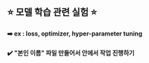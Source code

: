 ## ⭐ 모델 학습 관련 실험 ⭐
#### ➡️ ex : loss, optimizer, hyper-parameter tuning
#### ✔️ "본인 이름" 파일 만들어서 안에서 작업 진행하기
